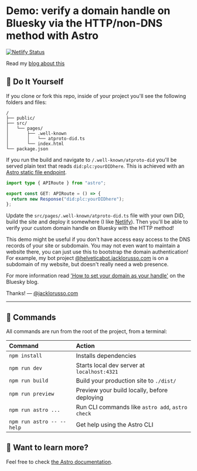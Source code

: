 # Demo: verify a domain handle on Bluesky via the HTTP/non-DNS method with Astro

[![Netlify Status](https://api.netlify.com/api/v1/badges/171b7258-572c-4132-90f4-9d45c91c9550/deploy-status)](https://app.netlify.com/sites/demo-bsky-domain-handle/deploys)

Read my [blog about this](https://jacklorusso.com/posts/demo-bsky-domain-handle-http-method/)

## 🚀 Do It Yourself

If you clone or fork this repo, inside of your project you'll see the following folders and files:

```text
/
├── public/
├── src/
│   └── pages/
│       ├── .well-known
│       │   └── atproto-did.ts
│       └── index.html
└── package.json
```

If you run the build and navigate to `/.well-known/atproto-did` you'll be served plain text that reads `did:plc:yourDIDhere`. This is achieved with an
[Astro static file endpoint](https://docs.astro.build/en/core-concepts/endpoints/#server-endpoints-api-routes).

```typescript
import type { APIRoute } from "astro";

export const GET: APIRoute = () => {
  return new Response("did:plc:yourDIDhere");
};
```

Update the `src/pages/.well-known/atproto-did.ts` file with your own DID,
build the site and deploy it somewhere (I like [Netlify](https://www.netlify.com)). Then you'll be able to verify your custom domain handle on Bluesky with the HTTP method!

This demo might be useful if you don't have access easy access to the DNS
records of your site or subdomain. You may not even want to maintain a
website there, you can just use this to bootstrap the domain
authentication! For example, my bot project [@helveticabot.jacklorusso.com](https://bsky.app/profile/helveticabot.jacklorusso.com) is on a subdomain of my website, but doesn't really need a web presence.

For more information read ['How to set your domain as your handle'](https://blueskyweb.xyz/blog/4-28-2023-domain-handle-tutorial) on the Bluesky blog.

Thanks! —
[@jacklorusso.com](https://bsky.app/profile/jacklorusso.com)

---

## 🧞 Commands

All commands are run from the root of the project, from a terminal:

| Command                   | Action                                           |
| :------------------------ | :----------------------------------------------- |
| `npm install`             | Installs dependencies                            |
| `npm run dev`             | Starts local dev server at `localhost:4321`      |
| `npm run build`           | Build your production site to `./dist/`          |
| `npm run preview`         | Preview your build locally, before deploying     |
| `npm run astro ...`       | Run CLI commands like `astro add`, `astro check` |
| `npm run astro -- --help` | Get help using the Astro CLI                     |

## 👀 Want to learn more?

Feel free to check [the Astro documentation](https://docs.astro.build).
